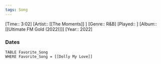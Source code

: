 ```yaml
---
tags: Song  
---
```

[Time:: 3:02]
[Artist:: [[The Moments]] ]
[Genre:: R&B]
[Played:: ]
[Album:: [[Ultimate FM Gold (2022)]]]
[Year:: 2022]
### Dates
````dataview
TABLE Favorite_Song
WHERE Favorite_Song = [[Dolly My Love]]
````